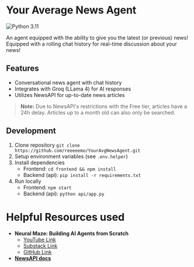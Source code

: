 # Your Average News Agent

![Python 3.11](https://img.shields.io/badge/python-3.11-blue.svg)

An agent equipped with the ability to give you the latest (or previous) news! Equipped with a rolling chat history for real-time discussion about your news!

## Features
- Conversational news agent with chat history
- Integrates with Groq (LLama 4) for AI responses
- Utilizes NewsAPI for up-to-date news articles

> **Note:** Due to NewsAPI's restrictions with the Free tier, articles have a 24h delay. Articles up to a month old can also only be searched.

## Development
1. Clone repository `git clone https://github.com/reeeeemo/YourAvgNewsAgent.git`
2. Setup environment variables (see `.env.helper`)
3. Install dependencies
    - Frontend: `cd frontend && npm install`
    - Backend (api): `pip install -r requirements.txt`
4. Run locally
    - Frontend: `npm start`
    - Backend (api): `python api/app.py` 

# Helpful Resources used
- **Neural Maze: Building AI Agents from Scratch**
    - [YouTube Link](https://www.youtube.com/watch?v=1OLrT3dEzhA)
    - [Substack Link](https://theneuralmaze.substack.com/)
    - [GitHub Link](https://github.com/neural-maze/agentic-patterns-course)
- [**NewsAPI docs**](https://newsapi.org/docs/endpoints/everything#sources)
